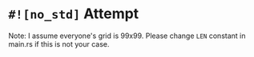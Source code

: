 # `#![no_std]` Attempt

Note: I assume everyone's grid is 99x99. Please change `LEN` constant in main.rs if this is not your case.

